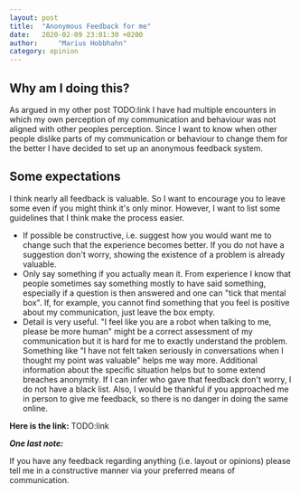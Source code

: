 ```yaml
---
layout: post
title:  "Anonymous Feedback for me"
date:   2020-02-09 23:01:30 +0200
author:     "Marius Hobbhahn"
category: opinion
---
```


## Why am I doing this?

As argued in my other post TODO:link I have had multiple encounters in which my own perception of my communication and behaviour was not aligned with other peoples perception. Since I want to know when other people dislike parts of my communication or behaviour to change them for the better I have decided to set up an anonymous feedback system. 

## Some expectations

I think nearly all feedback is valuable. So I want to encourage you to leave some even if you might think it's only minor. However, I want to list some guidelines that I think make the process easier.

- If possible be constructive, i.e. suggest how you would want me to change such that the experience becomes better. If you do not have a suggestion don't worry, showing the existence of a problem is already valuable. 
- Only say something if you actually mean it. From experience I know that people sometimes say something mostly to have said something, especially if a question is then answered and one can "tick that mental box". If, for example, you cannot find something that you feel is positive about my communication, just leave the box empty. 
- Detail is very useful. "I feel like you are a robot when talking to me, please be more human" might be a correct assessment of my communication but it is hard for me to exactly understand the problem. Something like "I have not felt taken seriously in conversations when I thought my point was valuable" helps me way more. Additional information about the specific situation helps but to some extend breaches anonymity. If I can infer who gave that feedback don't worry, I do not have a black list. Also, I would be thankful if you approached me in person to give me feedback, so there is no danger in doing the same online. 

**Here is the link:** TODO:link


***One last note:***

If you have any feedback regarding anything (i.e. layout or opinions) please tell me in a constructive manner via your preferred means of communication.

